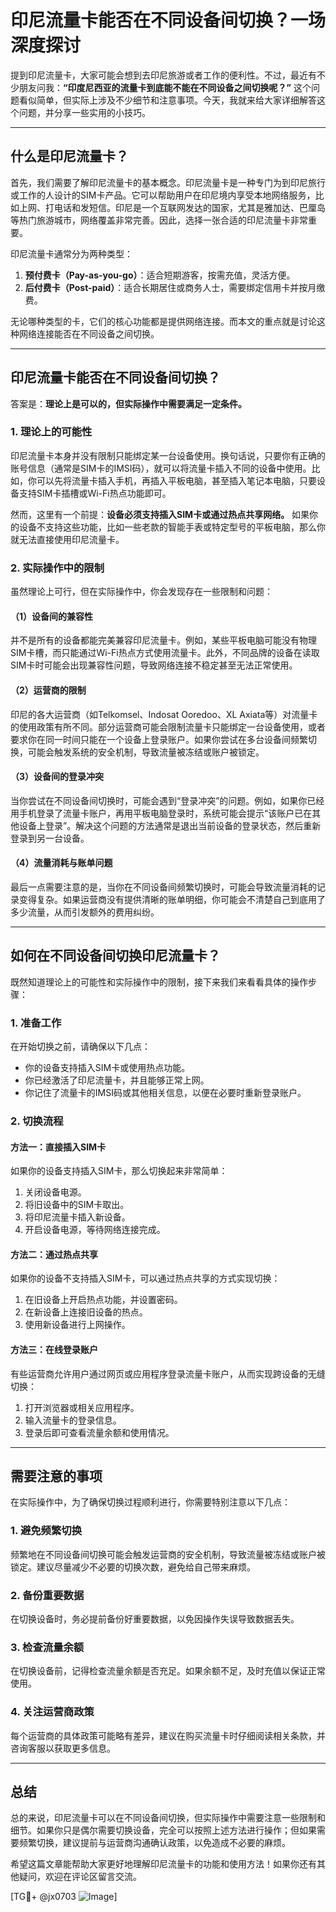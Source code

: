 # 印尼流量卡能否在不同设备间切换？一场深度探讨

提到印尼流量卡，大家可能会想到去印尼旅游或者工作的便利性。不过，最近有不少朋友问我：**“印度尼西亚的流量卡到底能不能在不同设备之间切换呢？”** 这个问题看似简单，但实际上涉及不少细节和注意事项。今天，我就来给大家详细解答这个问题，并分享一些实用的小技巧。

---

## 什么是印尼流量卡？

首先，我们需要了解印尼流量卡的基本概念。印尼流量卡是一种专门为到印尼旅行或工作的人设计的SIM卡产品。它可以帮助用户在印尼境内享受本地网络服务，比如上网、打电话和发短信。印尼是一个互联网发达的国家，尤其是雅加达、巴厘岛等热门旅游城市，网络覆盖非常完善。因此，选择一张合适的印尼流量卡非常重要。

印尼流量卡通常分为两种类型：
1. **预付费卡（Pay-as-you-go）**：适合短期游客，按需充值，灵活方便。
2. **后付费卡（Post-paid）**：适合长期居住或商务人士，需要绑定信用卡并按月缴费。

无论哪种类型的卡，它们的核心功能都是提供网络连接。而本文的重点就是讨论这种网络连接能否在不同设备之间切换。

---

## 印尼流量卡能否在不同设备间切换？

答案是：**理论上是可以的，但实际操作中需要满足一定条件。**

### 1. 理论上的可能性
印尼流量卡本身并没有限制只能绑定某一台设备使用。换句话说，只要你有正确的账号信息（通常是SIM卡的IMSI码），就可以将流量卡插入不同的设备中使用。比如，你可以先将流量卡插入手机，再插入平板电脑，甚至插入笔记本电脑，只要设备支持SIM卡插槽或Wi-Fi热点功能即可。

然而，这里有一个前提：**设备必须支持插入SIM卡或通过热点共享网络。** 如果你的设备不支持这些功能，比如一些老款的智能手表或特定型号的平板电脑，那么你就无法直接使用印尼流量卡。

### 2. 实际操作中的限制
虽然理论上可行，但在实际操作中，你会发现存在一些限制和问题：

#### （1）设备间的兼容性
并不是所有的设备都能完美兼容印尼流量卡。例如，某些平板电脑可能没有物理SIM卡槽，而只能通过Wi-Fi热点方式使用流量卡。此外，不同品牌的设备在读取SIM卡时可能会出现兼容性问题，导致网络连接不稳定甚至无法正常使用。

#### （2）运营商的限制
印尼的各大运营商（如Telkomsel、Indosat Ooredoo、XL Axiata等）对流量卡的使用政策有所不同。部分运营商可能会限制流量卡只能绑定一台设备使用，或者要求你在同一时间只能在一个设备上登录账户。如果你尝试在多台设备间频繁切换，可能会触发系统的安全机制，导致流量被冻结或账户被锁定。

#### （3）设备间的登录冲突
当你尝试在不同设备间切换时，可能会遇到“登录冲突”的问题。例如，如果你已经用手机登录了流量卡账户，再用平板电脑登录时，系统可能会提示“该账户已在其他设备上登录”。解决这个问题的方法通常是退出当前设备的登录状态，然后重新登录到另一台设备。

#### （4）流量消耗与账单问题
最后一点需要注意的是，当你在不同设备间频繁切换时，可能会导致流量消耗的记录变得复杂。如果运营商没有提供清晰的账单明细，你可能会不清楚自己到底用了多少流量，从而引发额外的费用纠纷。

---

## 如何在不同设备间切换印尼流量卡？

既然知道理论上的可能性和实际操作中的限制，接下来我们来看看具体的操作步骤：

### 1. 准备工作
在开始切换之前，请确保以下几点：
- 你的设备支持插入SIM卡或使用热点功能。
- 你已经激活了印尼流量卡，并且能够正常上网。
- 你记住了流量卡的IMSI码或其他相关信息，以便在必要时重新登录账户。

### 2. 切换流程
#### 方法一：直接插入SIM卡
如果你的设备支持插入SIM卡，那么切换起来非常简单：
1. 关闭设备电源。
2. 将旧设备中的SIM卡取出。
3. 将印尼流量卡插入新设备。
4. 开启设备电源，等待网络连接完成。

#### 方法二：通过热点共享
如果你的设备不支持插入SIM卡，可以通过热点共享的方式实现切换：
1. 在旧设备上开启热点功能，并设置密码。
2. 在新设备上连接旧设备的热点。
3. 使用新设备进行上网操作。

#### 方法三：在线登录账户
有些运营商允许用户通过网页或应用程序登录流量卡账户，从而实现跨设备的无缝切换：
1. 打开浏览器或相关应用程序。
2. 输入流量卡的登录信息。
3. 登录后即可查看流量余额和使用情况。

---

## 需要注意的事项

在实际操作中，为了确保切换过程顺利进行，你需要特别注意以下几点：

### 1. 避免频繁切换
频繁地在不同设备间切换可能会触发运营商的安全机制，导致流量被冻结或账户被锁定。建议尽量减少不必要的切换次数，避免给自己带来麻烦。

### 2. 备份重要数据
在切换设备时，务必提前备份好重要数据，以免因操作失误导致数据丢失。

### 3. 检查流量余额
在切换设备前，记得检查流量余额是否充足。如果余额不足，及时充值以保证正常使用。

### 4. 关注运营商政策
每个运营商的具体政策可能略有差异，建议在购买流量卡时仔细阅读相关条款，并咨询客服以获取更多信息。

---

## 总结

总的来说，印尼流量卡可以在不同设备间切换，但实际操作中需要注意一些限制和细节。如果你只是偶尔需要切换设备，完全可以按照上述方法进行操作；但如果需要频繁切换，建议提前与运营商沟通确认政策，以免造成不必要的麻烦。

希望这篇文章能帮助大家更好地理解印尼流量卡的功能和使用方法！如果你还有其他疑问，欢迎在评论区留言交流。

[TG💪+ @jx0703 ![Image](https://github.com/user-attachments/assets/dbca1d08-cadb-493c-b0ec-ad6f7a83f270)]